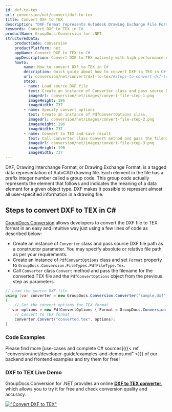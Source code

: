 ```yaml
---
id: dxf-to-tex
url: conversion/net/convert/dxf-to-tex
title: Convert DXF to TEX
description: "DXF format represents Autodesk Drawing Exchange File Format with .dxf extension. Learn how to convert DXF to TEX file programmatically in C# language using GroupDocs.Conversion for .NET library."
keywords: Convert DXF to TEX in C#
productName: GroupDocs.Conversion for .NET
structuredData:
    productCode: conversion
    productPlatform: net
    appName: Convert DXF to TEX in C#
    appDescription: Convert DXF to TEX natively with high performance using C# language and server side GroupDocs.Conversion for .NET APIs, without the use of any software like Microsoft or Open Office.
    howTo:
        name: How to convert DXF to TEX in C# 
        description: Quick guide about how to convert DXF to TEX in C# with high performance and accuracy.
        url: conversion/net/convert/dxf-to-tex/#steps-to-convert-dxf-to-tex-in-c
        steps:
        - name: Load source DXF file 
          text: Create an instance of Converter class and pass source DXF file path as a constructor parameter. You may specify absolute or relative file path as per your requirements. 
          imageUrl: conversion/net/images/convert-file-step-1.png
          imageHeight: 196
          imageWidth: 737
        - name: Specify convert options 
          text: Create an instance of PdfConvertOptions class.
          imageUrl: conversion/net/images/convert-file-step-2.png
          imageHeight: 196
          imageWidth: 737
        - name: Convert to TEX and save result 
          text: Call Converter class Convert method and pass the filename for the converted HTML file and the PdfConvertOptions object from the previous step as parameters.
          imageUrl: conversion/net/images/convert-file-step-3.png
          imageHeight: 196
          imageWidth: 737
---
```


DXF, Drawing Interchange Format, or Drawing Exchange Format, is a tagged data representation of AutoCAD drawing file. Each element in the file has a prefix integer number called a group code. This group code actually represents the element that follows and indicates the meaning of a data element for a given object type. DXF makes it possible to represent almost all user-specified information in a drawing file.

## Steps to convert DXF to TEX in C#

[GroupDocs.Conversion](https://products.groupdocs.com/conversion/net) allows developers to convert the DXF file to TEX format in an easy and intuitive way just using a few lines of code as described below:

* Create an instance of `Converter` class and pass source DXF file path as a constructor parameter. You may specify absolute or relative file path as per your requirements. 
* Create an instance of `PdfConvertOptions` class and set `Format` property to `GroupDocs.Conversion.FileTypes.PdfFileType.Tex`.
* Call `Converter` class `Convert` method and pass the filename for the converted TEX file and the `PdfConvertOptions` object from the previous step as parameters.

```csharp
// Load the source DXF file
using (var converter = new GroupDocs.Conversion.Converter("sample.dxf"))
{
    // Set the convert options for TEX format
   var options = new PdfConvertOptions { Format = GroupDocs.Conversion.FileTypes.PdfFileType.Tex };
    // Convert to TEX format
    converter.Convert("converted.tex", options);
}
```

### Code Examples

Please find more [use-cases and complete C# sources]({{< ref "conversion/net/developer-guide/examples-and-demos.md" >}}) of our backend and frontend examples and try them for free!

### DXF to TEX Live Demo

GroupDocs.Conversion for .NET provides an online [**DXF to TEX converter**](https://products.groupdocs.app/conversion/dxf-to-tex), which allows you to try it for free and check conversion quality and accuracy.

[!["Convert DXF to TEX"](conversion/net/images/convert-to-tex/convert-dxf-to-tex.png)](https://products.groupdocs.app/conversion/dxf-to-tex)